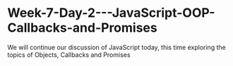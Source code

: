 # Week-7-Day-2---JavaScript-OOP-Callbacks-and-Promises
We will continue our discussion of JavaScript today, this time exploring the topics of Objects, Callbacks and Promises
